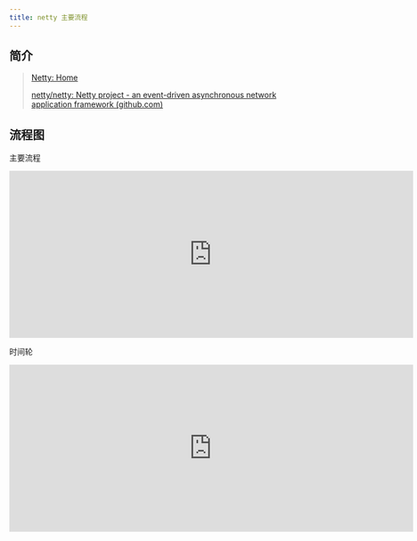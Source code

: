 ```yaml
---
title: netty 主要流程
---
```


## 简介

> [Netty: Home](https://netty.io/)
>
> [netty/netty: Netty project - an event-driven asynchronous network application framework (github.com)](https://github.com/netty/netty)





## 流程图

主要流程

<iframe id="embed_dom" name="embed_dom" frameborder="0" style="display:block;width:725px; height:300px;" src="https://www.processon.com/embed/660a7c39fd98064826ef85c3"></iframe>



时间轮

<iframe id="embed_dom" name="embed_dom" frameborder="0" style="display:block;width:725px; height:300px;" src="https://www.processon.com/embed/66168933cb0f485d274d0d3c"></iframe>

